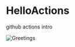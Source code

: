 # HelloActions
github actions intro

![Greetings](https://github.com/philspokas/HelloActions/workflows/Greetings/badge.svg)

